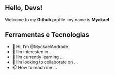 ## Hello, Devs! 

Welcome to my **Github** profile. 
my name is **Myckael**.

## Ferramentas e Tecnologias
 <link rel="stylesheet" href="https://cdn.jsdelivr.net/gh/devicons/devicon@v2.15.1/devicon.min.css">


- 👋 Hi, I’m @MyckaelAndrade
- 👀 I’m interested in ...
- 🌱 I’m currently learning ...
- 💞️ I’m looking to collaborate on ...
- 📫 How to reach me ...

